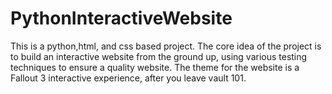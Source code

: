 # PythonInteractiveWebsite
This is a python,html, and css based project. The core idea of the project is to build an interactive website from the ground up, using various testing techniques to ensure a quality website. The theme for the website is a Fallout 3 interactive experience, after you leave vault 101. 
